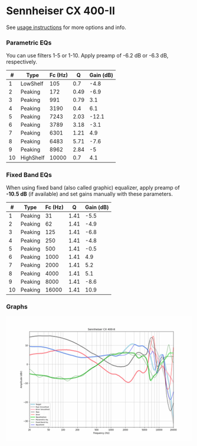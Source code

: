 # Sennheiser CX 400-II
See [usage instructions](https://github.com/jaakkopasanen/AutoEq#usage) for more options and info.

### Parametric EQs
You can use filters 1-5 or 1-10. Apply preamp of -6.2 dB or -6.3 dB, respectively.

|   # | Type      |   Fc (Hz) |    Q |   Gain (dB) |
|-----|-----------|-----------|------|-------------|
|   1 | LowShelf  |       105 | 0.7  |        -4.8 |
|   2 | Peaking   |       172 | 0.49 |        -6.9 |
|   3 | Peaking   |       991 | 0.79 |         3.1 |
|   4 | Peaking   |      3190 | 0.4  |         6.1 |
|   5 | Peaking   |      7243 | 2.03 |       -12.1 |
|   6 | Peaking   |      3789 | 3.18 |        -3.1 |
|   7 | Peaking   |      6301 | 1.21 |         4.9 |
|   8 | Peaking   |      6483 | 5.71 |        -7.6 |
|   9 | Peaking   |      8962 | 2.84 |        -5   |
|  10 | HighShelf |     10000 | 0.7  |         4.1 |

### Fixed Band EQs
When using fixed band (also called graphic) equalizer, apply preamp of **-10.5 dB** (if available) and set gains manually with these parameters.

|   # | Type    |   Fc (Hz) |    Q |   Gain (dB) |
|-----|---------|-----------|------|-------------|
|   1 | Peaking |        31 | 1.41 |        -5.5 |
|   2 | Peaking |        62 | 1.41 |        -4.9 |
|   3 | Peaking |       125 | 1.41 |        -6.8 |
|   4 | Peaking |       250 | 1.41 |        -4.8 |
|   5 | Peaking |       500 | 1.41 |        -0.5 |
|   6 | Peaking |      1000 | 1.41 |         4.9 |
|   7 | Peaking |      2000 | 1.41 |         5.2 |
|   8 | Peaking |      4000 | 1.41 |         5.1 |
|   9 | Peaking |      8000 | 1.41 |        -8.6 |
|  10 | Peaking |     16000 | 1.41 |        10.9 |

### Graphs
![](./Sennheiser%20CX%20400-II.png)
